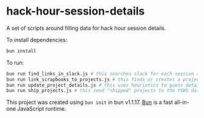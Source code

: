 # hack-hour-session-details

A set of scripts around filling data for hack hour session details.

To install dependencies:

```bash
bun install
```

To run:

```bash
bun run find_links_in_slack.js # this searches slack for each session and finds github repost related to projects
bun run link_scrapbooks_to_projects.js # this finds or creates a project for each repo found & creates repos
bun run update_project_details.js # this uses heuristics to guess details about the project
bun run ship_projects.js # this send "shipped" projects to the YSWS database
```

This project was created using `bun init` in bun v1.1.17. [Bun](https://bun.sh) is a fast all-in-one JavaScript runtime.
